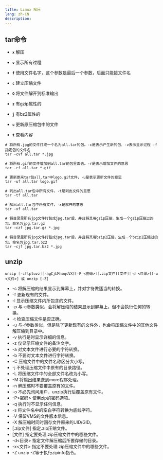 ```yaml
---
title: Linux 解压
lang: zh-CN
description: 
---
```


## tar命令

- **`x`** 解压

 - **`v`** 显示所有过程
 - **`f`** 使用文件名字，这个参数是最后一个参数，后面只能接文件名
 - **`c`** 建立压缩文件
 - **`O`** 将文件解开到标准输出
 - **`z`** 有gzip属性的
 - **`j`** 有bz2属性的
 - **`u`** 更新原压缩包中的文件
 - **`t`** 查看内容

```shell
# 将所有.jpg的文件打成一个名为all.tar的包。-c是表示产生新的包，-v表示显示过程 -f指定包的文件名
tar -cvf all.tar *.jpg
```

```shell
# 将所有.gif的文件增加到all.tar的包里面去。-r是表示增加文件的意思
tar -rf all.tar *.gif
```

```shell
# 更新原来tar包all.tar中logo.gif文件，-u是表示更新文件的意思
tar -uf all.tar logo.gif
```

```shell
# 列出all.tar包中所有文件，-t是列出文件的意思
tar -tf all.tar
```

```shell
# 解出all.tar包中所有文件，-x是解开的意思
tar -xf all.tar
```

```shell
# 将目录里所有jpg文件打包成jpg.tar后，并且将其用gzip压缩，生成一个gzip压缩过的包，命名为jpg.tar.gz
tar –czf jpg.tar.gz *.jpg
```

```shell
# 将目录里所有jpg文件打包成jpg.tar后，并且将其用bzip2压缩，生成一个bzip2压缩过的包，命名为jpg.tar.bz2
tar –cjf jpg.tar.bz2 *.jpg
```

## unzip

```shell
unzip [-cflptuvz][-agCjLMnoqsVX][-P <密码>][.zip文件][文件][-d <目录>][-x <文件>] 或 unzip [-Z]
```

- -c 将解压缩的结果显示到屏幕上，并对字符做适当的转换。
- -f 更新现有的文件。
- -l 显示压缩文件内所包含的文件。
- -p 与-c参数类似，会将解压缩的结果显示到屏幕上，但不会执行任何的转换。
- -t 检查压缩文件是否正确。
- -u 与-f参数类似，但是除了更新现有的文件外，也会将压缩文件中的其他文件解压缩到目录中。
- -v 执行是时显示详细的信息。
- -z 仅显示压缩文件的备注文字。
- -a 对文本文件进行必要的字符转换。
- -b 不要对文本文件进行字符转换。
- -C 压缩文件中的文件名称区分大小写。
- -j 不处理压缩文件中原有的目录路径。
- -L 将压缩文件中的全部文件名改为小写。
- -M 将输出结果送到more程序处理。
- -n 解压缩时不要覆盖原有的文件。
- -o 不必先询问用户，unzip执行后覆盖原有文件。
- -P<密码> 使用zip的密码选项。
- -q 执行时不显示任何信息。
- -s 将文件名中的空白字符转换为底线字符。
- -V 保留VMS的文件版本信息。
- -X 解压缩时同时回存文件原来的UID/GID。
- [.zip文件] 指定.zip压缩文件。
- [文件] 指定要处理.zip压缩文件中的哪些文件。
- -d<目录> 指定文件解压缩后所要存储的目录。
- -x<文件> 指定不要处理.zip压缩文件中的哪些文件。
- -Z unzip -Z等于执行zipinfo指令。